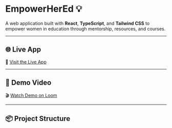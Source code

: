 # EmpowerHerEd 💡

A web application built with **React**, **TypeScript**, and **Tailwind CSS** to empower women in education through mentorship, resources, and courses.

---

## 🌐 Live App  
🔗 [Visit the Live App](https://empowerhered.vercel.app)

---

## 🎥 Demo Video  
🎬 [Watch Demo on Loom](https://www.loom.com/share/43e89ae53a0941589a95dec33d18aa8e?sid=cacc879f-0a25-4d2c-b8b6-7bed7e4796aa)

---

## 📦 Project Structure


